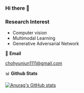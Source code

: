 ### Hi there 👋

### Research Interest

- Computer vision
- Multimodal Learning
- Generative Adversarial Network

📧 **Email**

chohyunjun1111@gmail.com


📊 **Github Stats**

[![Anurag's GitHub stats](https://github-readme-stats.vercel.app/api?username=chohj1111)](https://github.com/anuraghazra/github-readme-stats)


